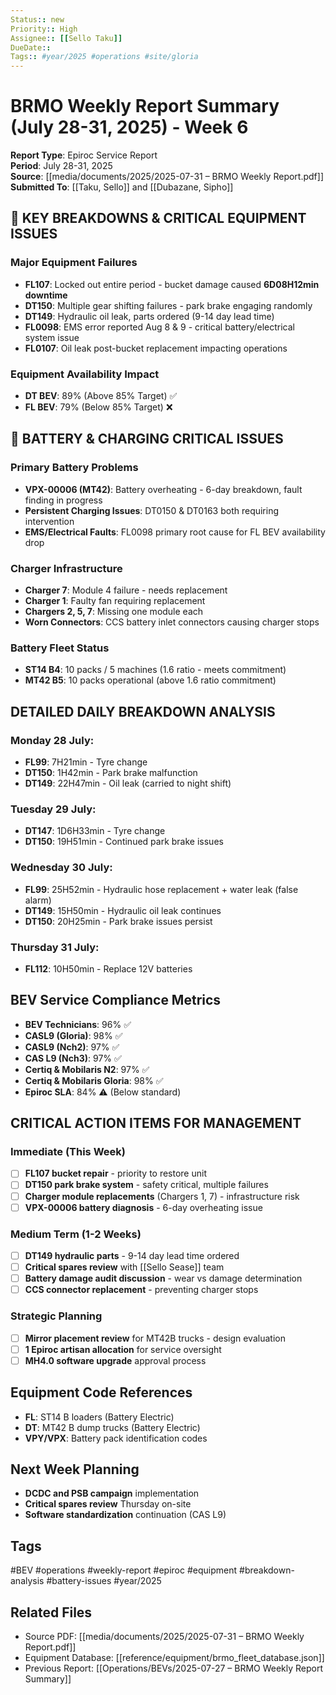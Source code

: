 ```yaml
---
Status:: new
Priority:: High
Assignee:: [[Sello Taku]]
DueDate:: 
Tags:: #year/2025 #operations #site/gloria
---
```


# BRMO Weekly Report Summary (July 28-31, 2025) - Week 6

**Report Type**: Epiroc Service Report  
**Period**: July 28-31, 2025  
**Source**: [[media/documents/2025/2025-07-31 – BRMO Weekly Report.pdf]]  
**Submitted To**: [[Taku, Sello]] and [[Dubazane, Sipho]]

## 🚨 KEY BREAKDOWNS & CRITICAL EQUIPMENT ISSUES

### Major Equipment Failures
- **FL107**: Locked out entire period - bucket damage caused **6D08H12min downtime**
- **DT150**: Multiple gear shifting failures - park brake engaging randomly
- **DT149**: Hydraulic oil leak, parts ordered (9-14 day lead time)
- **FL0098**: EMS error reported Aug 8 & 9 - critical battery/electrical system issue
- **FL0107**: Oil leak post-bucket replacement impacting operations

### Equipment Availability Impact
- **DT BEV**: 89% (Above 85% Target) ✅
- **FL BEV**: 79% (Below 85% Target) ❌

## 🔋 BATTERY & CHARGING CRITICAL ISSUES

### Primary Battery Problems
- **VPX-00006 (MT42)**: Battery overheating - 6-day breakdown, fault finding in progress
- **Persistent Charging Issues**: DT0150 & DT0163 both requiring intervention
- **EMS/Electrical Faults**: FL0098 primary root cause for FL BEV availability drop

### Charger Infrastructure
- **Charger 7**: Module 4 failure - needs replacement
- **Charger 1**: Faulty fan requiring replacement
- **Chargers 2, 5, 7**: Missing one module each
- **Worn Connectors**: CCS battery inlet connectors causing charger stops

### Battery Fleet Status
- **ST14 B4**: 10 packs / 5 machines (1.6 ratio - meets commitment)
- **MT42 B5**: 10 packs operational (above 1.6 ratio commitment)

## DETAILED DAILY BREAKDOWN ANALYSIS

### Monday 28 July:
- **FL99**: 7H21min - Tyre change
- **DT150**: 1H42min - Park brake malfunction
- **DT149**: 22H47min - Oil leak (carried to night shift)

### Tuesday 29 July:
- **DT147**: 1D6H33min - Tyre change
- **DT150**: 19H51min - Continued park brake issues

### Wednesday 30 July:
- **FL99**: 25H52min - Hydraulic hose replacement + water leak (false alarm)
- **DT149**: 15H50min - Hydraulic oil leak continues
- **DT150**: 20H25min - Park brake issues persist

### Thursday 31 July:
- **FL112**: 10H50min - Replace 12V batteries

## BEV Service Compliance Metrics
- **BEV Technicians**: 96% ✅
- **CASL9 (Gloria)**: 98% ✅
- **CASL9 (Nch2)**: 97% ✅
- **CAS L9 (Nch3)**: 97% ✅
- **Certiq & Mobilaris N2**: 97% ✅
- **Certiq & Mobilaris Gloria**: 98% ✅
- **Epiroc SLA**: 84% ⚠️ (Below standard)

## CRITICAL ACTION ITEMS FOR MANAGEMENT

### Immediate (This Week)
- [ ] **FL107 bucket repair** - priority to restore unit
- [ ] **DT150 park brake system** - safety critical, multiple failures
- [ ] **Charger module replacements** (Chargers 1, 7) - infrastructure risk
- [ ] **VPX-00006 battery diagnosis** - 6-day overheating issue

### Medium Term (1-2 Weeks)
- [ ] **DT149 hydraulic parts** - 9-14 day lead time ordered
- [ ] **Critical spares review** with [[Sello Sease]] team
- [ ] **Battery damage audit discussion** - wear vs damage determination
- [ ] **CCS connector replacement** - preventing charger stops

### Strategic Planning
- [ ] **Mirror placement review** for MT42B trucks - design evaluation
- [ ] **1 Epiroc artisan allocation** for service oversight
- [ ] **MH4.0 software upgrade** approval process

## Equipment Code References
- **FL**: ST14 B loaders (Battery Electric)
- **DT**: MT42 B dump trucks (Battery Electric)
- **VPY/VPX**: Battery pack identification codes

## Next Week Planning
- **DCDC and PSB campaign** implementation
- **Critical spares review** Thursday on-site
- **Software standardization** continuation (CAS L9)

## Tags
#BEV #operations #weekly-report #epiroc #equipment #breakdown-analysis #battery-issues #year/2025

## Related Files
- Source PDF: [[media/documents/2025/2025-07-31 – BRMO Weekly Report.pdf]]
- Equipment Database: [[reference/equipment/brmo_fleet_database.json]]
- Previous Report: [[Operations/BEVs/2025-07-27 – BRMO Weekly Report Summary]]